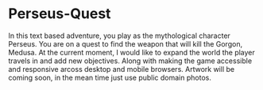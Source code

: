 # Perseus-Quest
In this text based adventure, you play as the mythological character Perseus. You are on a quest to find the weapon that will kill the Gorgon, Medusa.
At the current moment, I would like to expand the world the player travels in and add new objectives. Along with making the game accessible and responsive arcoss desktop and mobile browsers. Artwork will be coming soon, in the mean time just use public domain photos.
